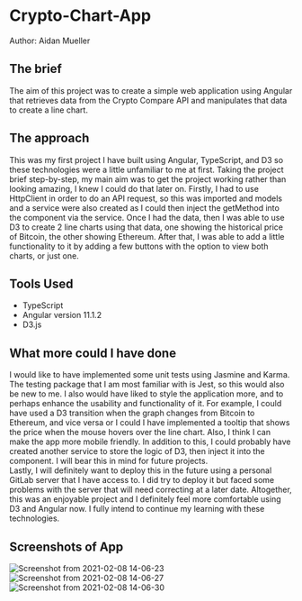 # Crypto-Chart-App

Author: Aidan Mueller

## The brief 

The aim of this project was to create a simple web application using Angular that retrieves data from the Crypto Compare API and manipulates that data to create a line chart. 

## The approach 

This was my first project I have built using Angular, TypeScript, and D3 so these technologies were a little unfamiliar to me at first. Taking the project brief step-by-step, my main aim was to get the project working rather than looking amazing, I knew I could do that later on. Firstly, I had to use HttpClient in order to do an API request, so this was imported and models and a service were also created as I could then inject the getMethod into the component via the service. Once I had the data, then I was able to use D3 to create 2 line charts using that data, one showing the historical price of Bitcoin, the other showing Ethereum. After that, I was able to add a little functionality to it by adding a few buttons with the option to view both charts, or just one. 

## Tools Used

- TypeScript
- Angular version 11.1.2
- D3.js

## What more could I have done

I would like to have implemented some unit tests using Jasmine and Karma. The testing package that I am most familiar with is Jest, so this would also be new to me. I also would have liked to style the application more, and to perhaps enhance the usability and functionality of it. For example, I could have used a D3 transition when the graph changes from Bitcoin to Ethereum, and vice versa or I could I have implemented a tooltip that shows the price when the mouse hovers over the line chart. Also, I think I can make the app more mobile friendly. In addition to this, I could probably have created another service to store the logic of D3, then inject it into the component. I will bear this in mind for future projects.  
Lastly, I will definitely want to deploy this in the future using a personal GitLab server that I have access to. I did try to deploy it but faced some problems with the server that will need correcting at a later date. Altogether, this was an enjoyable project and I definitely feel more comfortable using D3 and Angular now. I fully intend to continue my learning with these technologies. 

## Screenshots of App

![Screenshot from 2021-02-08 14-06-23](https://user-images.githubusercontent.com/55413026/107230748-5a7f0d00-6a17-11eb-82ef-ccdb0f8ad121.png)
![Screenshot from 2021-02-08 14-06-27](https://user-images.githubusercontent.com/55413026/107230762-5e129400-6a17-11eb-89cf-dfeedc4c0a94.png)
![Screenshot from 2021-02-08 14-06-30](https://user-images.githubusercontent.com/55413026/107230776-61a61b00-6a17-11eb-8200-40019380ea9e.png)



